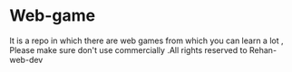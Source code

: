 # Web-game
 It is a repo in which there are web games from which you can learn a lot , Please make sure don't use commercially .All rights reserved to Rehan-web-dev 
